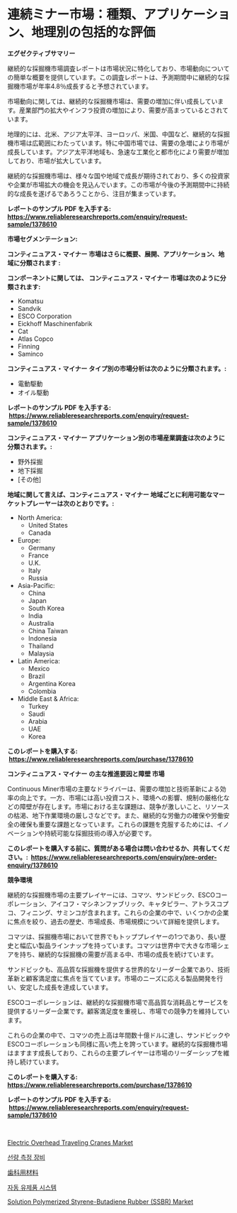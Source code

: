 <p><h1>連続ミナー市場：種類、アプリケーション、地理別の包括的な評価</h1></p><p><strong>エグゼクティブサマリー</strong></p>
<p><p>継続的な採掘機市場調査レポートは市場状況に特化しており、市場動向についての簡単な概要を提供しています。この調査レポートは、予測期間中に継続的な採掘機市場が年率4.8％成長すると予想されています。</p><p>市場動向に関しては、継続的な採掘機市場は、需要の増加に伴い成長しています。産業部門の拡大やインフラ投資の増加により、需要が高まっているとされています。</p><p>地理的には、北米、アジア太平洋、ヨーロッパ、米国、中国など、継続的な採掘機市場は広範囲にわたっています。特に中国市場では、需要の急増により市場が成長しています。アジア太平洋地域も、急速な工業化と都市化により需要が増加しており、市場が拡大しています。</p><p>継続的な採掘機市場は、様々な国や地域で成長が期待されており、多くの投資家や企業が市場拡大の機会を見込んでいます。この市場が今後の予測期間中に持続的な成長を遂げるであろうことから、注目が集まっています。</p></p>
<p><strong>レポートのサンプル PDF を入手する: <a href="https://www.reliableresearchreports.com/enquiry/request-sample/1378610">https://www.reliableresearchreports.com/enquiry/request-sample/1378610</a></strong></p>
<p><strong>市場セグメンテーション:</strong></p>
<p><strong> コンティニュアス・マイナー 市場はさらに概要、展開、アプリケーション、地域に分類されます :</strong></p>
<p><strong>コンポーネントに関しては、 コンティニュアス・マイナー 市場は次のように分類されます: &nbsp;</strong></p>
<p><ul><li>Komatsu</li><li>Sandvik</li><li>ESCO Corporation</li><li>Eickhoff Maschinenfabrik</li><li>Cat</li><li>Atlas Copco</li><li>Finning</li><li>Saminco</li></ul></p>
<p><strong> コンティニュアス・マイナー タイプ別の市場分析は次のように分類されます。:</strong></p>
<p><ul><li>電動駆動</li><li>オイル駆動</li></ul></p>
<p><strong>レポートのサンプル PDF を入手する: &nbsp;<a href="https://www.reliableresearchreports.com/enquiry/request-sample/1378610">https://www.reliableresearchreports.com/enquiry/request-sample/1378610</a></strong></p>
<p><strong> コンティニュアス・マイナー アプリケーション別の市場産業調査は次のように分類されます。:</strong></p>
<p><ul><li>野外採掘</li><li>地下採掘</li><li>[その他]</li></ul></p>
<p><strong>地域に関して言えば、コンティニュアス・マイナー 地域ごとに利用可能なマーケットプレーヤーは次のとおりです。:</strong></p>
<p><ul>
    <li>
        North America:
        <ul>
            <li>United States</li>
            <li>Canada</li>
        </ul>
    </li>
    <li>
        Europe:
        <ul>
            <li>Germany</li>
            <li>France</li>
            <li>U.K.</li>
            <li>Italy</li>
            <li>Russia</li>
        </ul>
    </li>
    <li>
        Asia-Pacific:
        <ul>
            <li>China</li>
            <li>Japan</li>
            <li>South Korea</li>
            <li>India</li>
            <li>Australia</li>
            <li>China Taiwan</li>
            <li>Indonesia</li>
            <li>Thailand</li>
            <li>Malaysia</li>
        </ul>
    </li>
    <li>
        Latin America:
        <ul>
            <li>Mexico</li>
            <li>Brazil</li>
            <li>Argentina Korea</li>
            <li>Colombia</li>
        </ul>
    </li>
    <li>
        Middle East & Africa:
        <ul>
            <li>Turkey</li>
            <li>Saudi</li>
            <li>Arabia</li>
            <li>UAE</li>
            <li>Korea</li>
        </ul>
    </li>
    </ul></p>
<p><strong>このレポートを購入する: &nbsp;<a href="https://www.reliableresearchreports.com/purchase/1378610">https://www.reliableresearchreports.com/purchase/1378610</a></strong></p>
<p><strong>コンティニュアス・マイナー の主な推進要因と障壁 市場</strong></p>
<p><p>Continuous Miner市場の主要なドライバーは、需要の増加と技術革新による効率の向上です。一方、市場には高い投資コスト、環境への影響、規制の厳格化などの障壁が存在します。市場における主な課題は、競争が激しいこと、リソースの枯渇、地下作業環境の厳しさなどです。また、継続的な労働力の確保や労働安全の確保も重要な課題となっています。これらの課題を克服するためには、イノベーションや持続可能な採掘技術の導入が必要です。</p></p>
<p><strong>このレポートを購入する前に、質問がある場合は問い合わせるか、共有してください。:&nbsp; <a href="https://www.reliableresearchreports.com/enquiry/pre-order-enquiry/1378610">https://www.reliableresearchreports.com/enquiry/pre-order-enquiry/1378610</a></strong></p>
<p><strong>競争環境</strong></p>
<p><p>継続的な採掘機市場の主要プレイヤーには、コマツ、サンドビック、ESCOコーポレーション、アイコフ・マシネンファブリック、キャタピラー、アトラスコプコ、フィニング、サミンコが含まれます。これらの企業の中で、いくつかの企業に焦点を絞り、過去の歴史、市場成長、市場規模について詳細を提供します。</p><p>コマツは、採掘機市場において世界でもトッププレイヤーの1つであり、長い歴史と幅広い製品ラインナップを持っています。コマツは世界中で大きな市場シェアを持ち、継続的な採掘機の需要が高まる中、市場の成長を続けています。</p><p>サンドビックも、高品質な採掘機を提供する世界的なリーダー企業であり、技術革新と顧客満足度に焦点を当てています。市場のニーズに応える製品開発を行い、安定した成長を達成しています。</p><p>ESCOコーポレーションは、継続的な採掘機市場で高品質な消耗品とサービスを提供するリーダー企業です。顧客満足度を重視し、市場での競争力を維持しています。</p><p>これらの企業の中で、コマツの売上高は年間数十億ドルに達し、サンドビックやESCOコーポレーションも同様に高い売上を誇っています。継続的な採掘機市場はますます成長しており、これらの主要プレイヤーは市場のリーダーシップを維持し続けています。</p></p>
<p><strong>このレポートを購入する: &nbsp; <a href="https://www.reliableresearchreports.com/purchase/1378610">https://www.reliableresearchreports.com/purchase/1378610</a></strong></p>
<p><strong>レポートのサンプル PDF を入手する: &nbsp;<a href="https://www.reliableresearchreports.com/enquiry/request-sample/1378610">https://www.reliableresearchreports.com/enquiry/request-sample/1378610</a></strong><strong></strong></p>
<p>&nbsp;</p>
<p><p><a href="https://issuu.com/reportprime-2/docs/electric-overhead-traveling-cranes-market-size-203">Electric Overhead Traveling Cranes Market</a></p><p><a href="https://medium.com/@percyhagernes9778/dosimetry-%EC%9E%A5%EB%B9%84-%EC%8B%9C%EC%9E%A5-%EB%B3%B4%EA%B3%A0%EC%84%9C%EB%8A%94-%EC%9D%B4-%EC%8B%9C%EC%9E%A5%EC%9D%98-%EC%B5%9C%EC%8B%A0-%ED%8A%B8%EB%A0%8C%EB%93%9C%EC%99%80-%EC%84%B1%EC%9E%A5-%EA%B8%B0%ED%9A%8C%EB%A5%BC-%EB%B3%B4%EC%97%AC%EC%A4%8D%EB%8B%88%EB%8B%A4-835a5e6a7e20">선량 측정 장비</a></p><p><a href="https://medium.com/@alicequigley2023/%E6%AD%AF%E7%A7%91%E6%9D%90%E6%96%99%E5%B8%82%E5%A0%B4-%E5%B8%82%E5%A0%B4%E6%88%90%E9%95%B7%E7%8E%87-cagr-%E5%B8%82%E5%A0%B4%E3%83%88%E3%83%AC%E3%83%B3%E3%83%89-%E6%88%90%E9%95%B7%E6%88%A6%E7%95%A5%E3%81%AB%E5%AF%BE%E3%81%99%E3%82%8B%E6%B4%9E%E5%AF%9F-0fa3a96142b2">歯科用材料</a></p><p><a href="https://github.com/vs10l4sfg5c/Market-Research-Report-List-1/blob/main/9488462343.md">자동 유제품 시스템</a></p><p><a href="https://github.com/Krish2023na/Market-Research-Report-List-3/blob/main/solution-polymerized-styrene-butadiene-rubber-ssbr-market.md">Solution Polymerized Styrene-Butadiene Rubber (SSBR) Market</a></p></p>